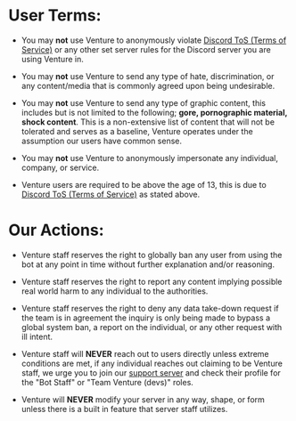 # User Terms:
- You may **not** use Venture to anonymously violate [Discord ToS (Terms of Service)](https://discord.com/terms/) or any other set server rules for the Discord server you are using Venture in.

- You may **not** use Venture to send any type of hate, discrimination, or any content/media that is commonly agreed upon being undesirable.

- You may **not** use Venture to send any type of graphic content, this includes but is not limited to the following; **gore, pornographic material, shock content**. This is a non-extensive list of content that will not be tolerated and serves as a baseline, Venture operates under the assumption our users have common sense.

- You may **not** use Venture to anonymously impersonate any individual, company, or service. 

- Venture users are required to be above the age of 13, this is due to [Discord ToS (Terms of Service)](https://discord.com/terms/) as stated above.

# Our Actions:
- Venture staff reserves the right to globally ban any user from using the bot at any point in time without further explanation and/or reasoning.

- Venture staff reserves the right to report any content implying possible real world harm to any individual to the authorities.

- Venture staff reserves the right to deny any data take-down request if the team is in agreement the inquiry is only being made to bypass a global system ban, a report on the individual, or any other request with ill intent.

- Venture staff will **NEVER** reach out to users directly unless extreme conditions are met, if any individual reaches out claiming to be Venture staff, we urge you to join our [support server](https://discord.gg/47zwGyHCtW) and check their profile for the "Bot Staff" or "Team Venture (devs)" roles.

- Venture will **NEVER** modify your server in any way, shape, or form unless there is a built in feature that server staff utilizes.
